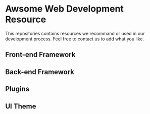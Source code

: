 # Awsome Web Development Resource
This repositories contains resources we recommand or used in our development process. Feel free to contact us to add what you like.
## Front-end Framework
## Back-end Framework
## Plugins
## UI Theme